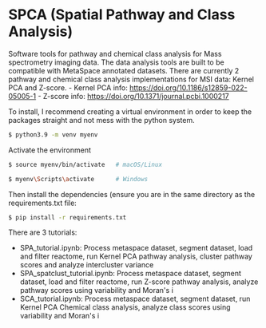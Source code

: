 # SPCA (Spatial Pathway and Class Analysis)
Software tools for pathway and chemical class analysis for Mass spectrometry imaging data. The data analysis tools are built to be compatible with MetaSpace annotated datasets. There are currently 2 pathway and chemical class analysis implementations for MSI data: Kernel PCA and Z-score.
    - Kernel PCA info: https://doi.org/10.1186/s12859-022-05005-1
    - Z-score info: https://doi.org/10.1371/journal.pcbi.1000217

To install, I recommend creating a virtual environment in order to keep the packages straight and not mess with the python system.
```bash
$ python3.9 -m venv myenv
```

Activate the environment
```bash
$ source myenv/bin/activate   # macOS/Linux
```
```bash
$ myenv\Scripts\activate      # Windows
```


Then install the dependencies (ensure you are in the same directory as the requirements.txt file:
```bash
$ pip install -r requirements.txt
```

There are 3 tutorials: 
  - SPA_tutorial.ipynb: Process metaspace dataset, segment dataset, load and filter reactome, run Kernel PCA pathway analysis, cluster pathway scores and analyze intercluster variance
  - SPA_spatclust_tutorial.ipynb: Process metaspace dataset, segment dataset, load and filter reactome, run Z-score pathway analysis, analyze pathway scores using variability and Moran's i
  - SCA_tutorial.ipynb: Process metaspace dataset, segment dataset, run Kernel PCA Chemical class analysis, analyze class scores using variability and Moran's i
